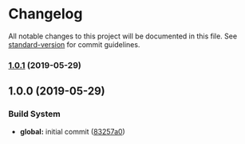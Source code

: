 # Changelog

All notable changes to this project will be documented in this file. See [standard-version](https://github.com/conventional-changelog/standard-version) for commit guidelines.

### [1.0.1](https://github.com/mentAl-maZe/nuxt-laravel-bs-example/compare/v1.0.0...v1.0.1) (2019-05-29)



## 1.0.0 (2019-05-29)


### Build System

* **global:** initial commit ([83257a0](https://github.com/mentAl-maZe/nuxt-laravel-bs-example/commit/83257a0))

